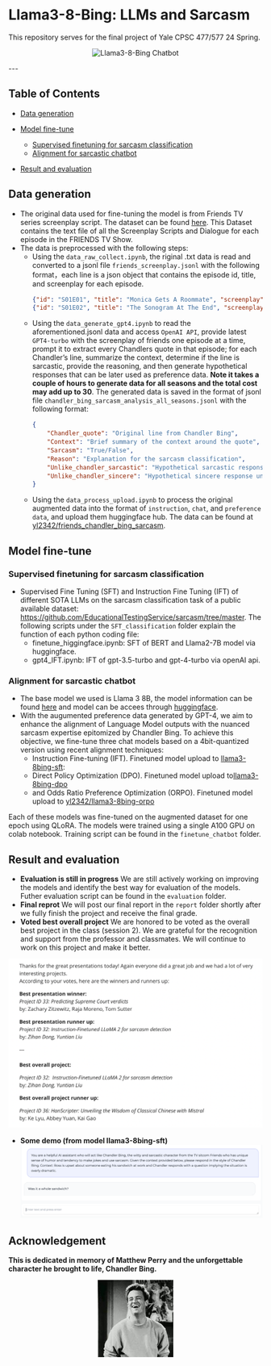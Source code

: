 # Llama3-8-Bing: LLMs and Sarcasm

This repository serves for the final project of Yale CPSC 477/577 24 Spring. 


<p align="center">
  <img src="demos/chander_chatbot.png" alt="Llama3-8-Bing Chatbot" width="600">
</p>
---

##  Table of Contents
- [Data generation](#data-generation)
    
- [Model fine-tune](#model-fine-tune)
    - [Supervised finetuning for sarcasm classification](#supervised-finetuning-for-sarcasm-classification)
    - [Alignment for sarcastic chatbot](#yale-hpc-user)
- [Result and evaluation](#result-and-evaluation)


## Data generation
* The original data used for fine-tuning the model is from Friends TV series screenplay script. The dataset can be found [here](https://huggingface.co/datasets/blessondensil294/friends-tv-series-screenplay-script). This Dataset contains the text file of all the Screenplay Scripts and Dialogue for each episode in the FRIENDS TV Show.
* The data is preprocessed with the following steps:
    * Using the `data_raw_collect.ipynb`,  the riginal .txt data is read and converted to a jsonl file `friends_screenplay.jsonl` with the following format，each line is a json object that contains the episode id, title, and screenplay for each episode.
        ```json
        {"id": "S01E01", "title": "Monica Gets A Roommate", "screenplay": "The One Where Monica Gets a New Roommate (The Pilot-The Uncut Version)\nWritten by: Marta Kauffman & David Crane\n\n\n[Scene: Central Perk, Chandler, Joey, Phoebe, and Monica are there.]\n\nMonica: There's nothing to tell! He's just some guy I work with!\n\nJoey: C'mon, you're going out with the guy!..."}
        {"id": "S01E02", "title": "The Sonogram At The End", "screenplay": "The One With the Sonogram at the End\nWritten by: Marta Kauffman & David Crane\n\n\n[Scene Central Perk, everyone's there.]\n\nMonica: What you guys don't understand is, for us, kissing is as important as any part of it.\n\nJoey: Yeah, right!..."}
        ```
    * Using the `data_generate_gpt4.ipynb` to read the aforementioned.jsonl data and access `OpenAI API`, provide latest `GPT4-turbo`  with the screenplay of friends one episode at a time, prompt it to extract every Chandlers quote in that episode; for each Chandler’s line, summarize the context, determine if the line is sarcastic, provide the reasoning, and then generate hypothetical responses that can be later used as preference data. **Note it takes a couple of hours to generate data for all seasons and the total cost may add up to 30**. The generated data is saved in the format of jsonl file `chandler_bing_sarcasm_analysis_all_seasons.jsonl` with the following format:
        ```json
        {
            "Chandler_quote": "Original line from Chandler Bing",
            "Context": "Brief summary of the context around the quote",
            "Sarcasm": "True/False",
            "Reason": "Explanation for the sarcasm classification",
            "Unlike_chandler_sarcastic": "Hypothetical sarcastic response unlikely to be said by Chandler Bing",
            "Unlike_chandler_sincere": "Hypothetical sincere response unlikely to be said by Chandler Bing"
        }        
        ```
    * Using the `data_process_upload.ipynb` to process the original augmented data into the format of `instruction`, `chat`, and `preference data`, and upload them huggingface hub. The data can be found at [yl2342/friends_chandler_bing_sarcasm](https://huggingface.co/datasets/yl2342/friends_chandler_bing_sarcasm).


## Model fine-tune


### Supervised finetuning for sarcasm classification
* Supervised Fine Tuning (SFT) and Instruction Fine Tuning (IFT) of different SOTA LLMs on the sarcasm classification task of a public available dataset: https://github.com/EducationalTestingService/sarcasm/tree/master. The following scripts under the `SFT_classification` folder explain the function of each python coding file:
    * finetune_higgingface.ipynb: SFT of BERT and Llama2-7B model via huggingface.
    * gpt4_IFT.ipynb: IFT of gpt-3.5-turbo and gpt-4-turbo via openAI api.

### Alignment for sarcastic chatbot
* The base model we used is Llama 3 8B, the model information can be found [here](https://llama.meta.com/llama3/) and model can be accees through [huggingface](https://huggingface.co/meta-llama/Meta-Llama-3-8B).
* With the augumented preference data generated by GPT-4, we aim to enhance the alignment of Language Model outputs with the nuanced sarcasm expertise epitomized by Chandler Bing. To achieve this objective, we fine-tune three chat models based on a 4bit-quantized version using recent alignment techniques: 
    * Instruction Fine-tuning (IFT). Finetuned model upload to [llama3-8bing-sft](https://huggingface.co/yl2342/llama3-8bing-sft): 
    * Direct Policy Optimization (DPO). Finetuned model upload to[llama3-8bing-dpo](https://huggingface.co/yl2342/llama3-8bing-dpo)
    * and Odds Ratio Preference Optimization (ORPO). Finetuned model upload to [yl2342/llama3-8bing-orpo](https://huggingface.co/yl2342/llama3-8bing-orpo)

Each of these models was fine-tuned on the augmented dataset for one epoch using QLoRA. The models were trained using a single A100 GPU on colab notebook. Training script can be found in the `finetune_chatbot` folder. 


## Result and evaluation
* **Evaluation is still in progress**
We are still actively working on improving the models and identify the best way for evaluation of the models. Futher evaluation script can be found in the `evaluation` folder.
* **Final reprot**
We will post our final report in the `report` folder shortly after we fully finish the project and receive the final grade.
* **Voted best overall project**
We are honored to be voted as the overall best project in the class (session 2). We are grateful for the recognition and support from the professor and classmates. We will continue to work on this project and make it better.

<p align="center">
  <img src="demos/best_project.png" alt="best_project" width="600">
</p>


* **Some demo (from model llama3-8bing-sft)**
![demo from llama3-8bing-orpo](<demos/llama3_8bing_orpo_demo.png>)


## Acknowledgement 
**This is dedicated in memory of Matthew Perry and the unforgettable character he brought to life, Chandler Bing.**
<p align="center">
  <img src="demos/cb_b.jpg" alt="chanler bing" width="150">
</p>
